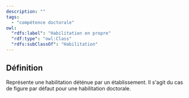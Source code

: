 ```yaml
---
description: ""
tags:
  - "compétence doctorale"
owl:
  "rdfs:label": "Habilitation en propre"
  "rdf:type": "owl:Class"
  "rdfs:subClassOf": "Habilitation"
---
```


<OntologyTable frontMatter={frontMatter}/>

## Définition

Représente une habilitation déténue par un établissement. Il s'agit du cas de figure par défaut pour une habilitation doctorale.

